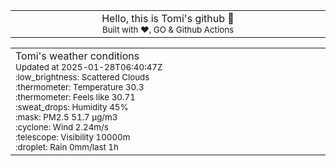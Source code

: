 
<div align="center">
<table>
<tbody>
<td align="center">
<img width="2000" height="0"><br>
Hello, this is Tomi's github 👋<br>
<sup>Built with ❤️, GO & Github Actions</sup><br>
<img width="2000" height="0">
</td>
</tbody>
</table>
</div>
<table>
<tbody>
<td align="left">
<img width="2000" height="0"><br>
Tomi's weather conditions<br>
<sup>Updated at 2025-01-28T06:40:47Z</sup><br>
<sup>:low_brightness: Scattered Clouds</sup><br>
<sup>:thermometer: Temperature 30.3 </sup><br>
<sup>:thermometer: Feels like 30.71</sup><br>
<sup>:sweat_drops: Humidity 45%</sup><br>
<sup>:mask: PM2.5 51.7 μg/m3</sup><br>
<sup>:cyclone: Wind 2.24m/s </sup><br>
<sup>:telescope: Visibility 10000m </sup><br>
<sup>:droplet: Rain 0mm/last 1h </sup><br>
<img width="2000" height="0">
</td>
<td align="left">
<img width="2000" height="0"><br>
<br>
<img width="2000" height="0">
</td>
</tbody>
</table>
</div>
    